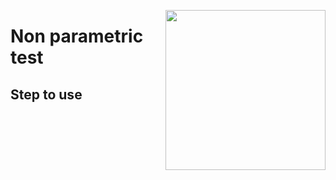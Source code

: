 <a href="https://www.islas.org.mx"><img src="https://www.islas.org.mx/img/logo.svg" align="right" width="256" /></a>

# Non parametric test

## Step to use

